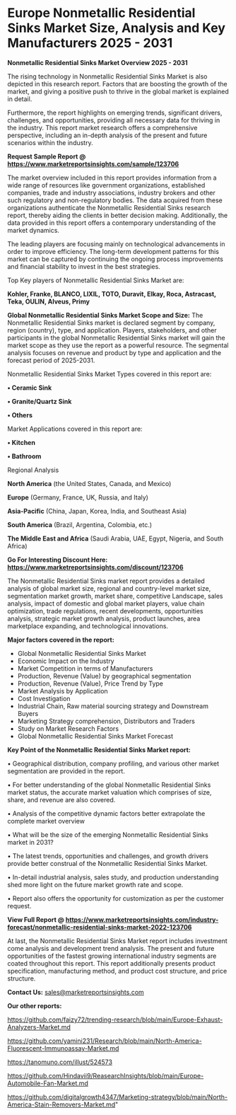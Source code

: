# Europe Nonmetallic Residential Sinks Market Size, Analysis and Key Manufacturers 2025 - 2031

<Strong> Nonmetallic Residential Sinks Market Overview 2025 - 2031</strong>

The rising technology in Nonmetallic Residential Sinks Market is also depicted in this research report. Factors that are boosting the growth of the market, and giving a positive push to thrive in the global market is explained in detail.

Furthermore, the report highlights on emerging trends, significant drivers, challenges, and opportunities, providing all necessary data for thriving in the industry. This report market research offers a comprehensive perspective, including an in-depth analysis of the present and future scenarios within the industry.

<strong>Request Sample Report @ <a href=https://www.marketreportsinsights.com/sample/123706>https://www.marketreportsinsights.com/sample/123706</a></strong>

The market overview included in this report provides information from a wide range of resources like government organizations, established companies, trade and industry associations, industry brokers and other such regulatory and non-regulatory bodies. The data acquired from these organizations authenticate the Nonmetallic Residential Sinks research report, thereby aiding the clients in better decision making. Additionally, the data provided in this report offers a contemporary understanding of the market dynamics.

The leading players are focusing mainly on technological advancements in order to improve efficiency. The long-term development patterns for this market can be captured by continuing the ongoing process improvements and financial stability to invest in the best strategies.

Top Key players of Nonmetallic Residential Sinks Market are:

<strong>Kohler, Franke, BLANCO, LIXIL, TOTO, Duravit, Elkay, Roca, Astracast, Teka, OULIN, Alveus, Primy</strong>

<strong><b>Global Nonmetallic Residential Sinks Market Scope and Size:</b></strong>
The Nonmetallic Residential Sinks market is declared segment by company, region (country), type, and application. Players, stakeholders, and other participants in the global Nonmetallic Residential Sinks market will gain the market scope as they use the report as a powerful resource. The segmental analysis focuses on revenue and product by type and application and the forecast period of 2025-2031.

Nonmetallic Residential Sinks Market Types covered in this report are:

<strong>• Ceramic Sink

• Granite/Quartz Sink

• Others</strong>

Market Applications covered in this report are:

<strong>• Kitchen

• Bathroom</strong> 

Regional Analysis

<strong>North America</strong> (the United States, Canada, and Mexico)

<strong>Europe</strong> (Germany, France, UK, Russia, and Italy)

<strong>Asia-Pacific</strong> (China, Japan, Korea, India, and Southeast Asia)

<strong>South America</strong> (Brazil, Argentina, Colombia, etc.)

<strong>The Middle East and Africa</strong> (Saudi Arabia, UAE, Egypt, Nigeria, and South Africa)

<strong>Go For Interesting Discount Here: <a href=https://www.marketreportsinsights.com/discount/123706>https://www.marketreportsinsights.com/discount/123706</a></strong>

The Nonmetallic Residential Sinks market report provides a detailed analysis of global market size, regional and country-level market size, segmentation market growth, market share, competitive Landscape, sales analysis, impact of domestic and global market players, value chain optimization, trade regulations, recent developments, opportunities analysis, strategic market growth analysis, product launches, area marketplace expanding, and technological innovations.

<strong><b>Major factors covered in the report:</b></strong>
<ul>
  <li>Global Nonmetallic Residential Sinks Market </li>
  <li>Economic Impact on the Industry</li>
  <li>Market Competition in terms of Manufacturers</li>
  <li>Production, Revenue (Value) by geographical segmentation</li>
  <li>Production, Revenue (Value), Price Trend by Type</li>
  <li>Market Analysis by Application</li>
  <li>Cost Investigation</li>
  <li>Industrial Chain, Raw material sourcing strategy and Downstream Buyers</li>
  <li>Marketing Strategy comprehension, Distributors and Traders</li>
  <li>Study on Market Research Factors</li>
  <li>Global Nonmetallic Residential Sinks Market Forecast</li>
</ul>

<strong><b>Key Point of the Nonmetallic Residential Sinks Market report:</b></strong>

• Geographical distribution, company profiling, and various other market segmentation are provided in the report.

• For better understanding of the global Nonmetallic Residential Sinks market status, the accurate market valuation which comprises of size, share, and revenue are also covered.

• Analysis of the competitive dynamic factors better extrapolate the complete market overview

• What will be the size of the emerging Nonmetallic Residential Sinks market in 2031?

• The latest trends, opportunities and challenges, and growth drivers provide better construal of the Nonmetallic Residential Sinks Market.

• In-detail industrial analysis, sales study, and production understanding shed more light on the future market growth rate and scope.

• Report also offers the opportunity for customization as per the customer request.

<strong><b>View Full Report @ <a href=https://www.marketreportsinsights.com/industry-forecast/nonmetallic-residential-sinks-market-2022-123706>https://www.marketreportsinsights.com/industry-forecast/nonmetallic-residential-sinks-market-2022-123706</a></b></strong>


At last, the Nonmetallic Residential Sinks Market report includes investment come analysis and development trend analysis. The present and future opportunities of the fastest growing international industry segments are coated throughout this report. This report additionally presents product specification, manufacturing method, and product cost structure, and price structure.

<strong>Contact Us:</strong>
sales@marketreportsinsights.com

<strong>Our other reports:</strong>

<a href=https://github.com/faizy72/trending-research/blob/main/Europe-Exhaust-Analyzers-Market.md>https://github.com/faizy72/trending-research/blob/main/Europe-Exhaust-Analyzers-Market.md</a>

<a href=https://github.com/yamini231/Research/blob/main/North-America-Fluorescent-Immunoassay-Market.md>https://github.com/yamini231/Research/blob/main/North-America-Fluorescent-Immunoassay-Market.md</a>

<a href=https://tanomuno.com/illust/524573>https://tanomuno.com/illust/524573</a>

<a href=https://github.com/Hindavii9/ReasearchInsights/blob/main/Europe-Automobile-Fan-Market.md>https://github.com/Hindavii9/ReasearchInsights/blob/main/Europe-Automobile-Fan-Market.md</a>

<a href=https://github.com/digitalgrowth4347/Marketing-strategy/blob/main/North-America-Stain-Removers-Market.md>https://github.com/digitalgrowth4347/Marketing-strategy/blob/main/North-America-Stain-Removers-Market.md</a>"
